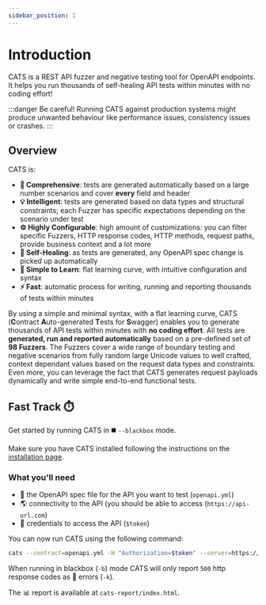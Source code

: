 ```yaml
---
sidebar_position: 1
---
```


# Introduction

CATS is a REST API fuzzer and negative testing tool for OpenAPI endpoints. It helps you run thousands of self-healing API tests within minutes with no coding effort! 

:::danger Be careful!
Running CATS against production systems might produce unwanted behaviour like performance issues, consistency issues or crashes.
:::

## Overview

CATS is:

- **🧐 Comprehensive**: tests are generated automatically based on a large number scenarios and cover **every** field and header
- **💡 Intelligent**: tests are generated based on data types and structural constraints; each Fuzzer has specific expectations depending on the scenario under test
- **⚙️ Highly Configurable**: high amount of customizations: you can filter specific Fuzzers, HTTP response codes, HTTP methods, request paths, provide business context and a lot more
- **🏥 Self-Healing**: as tests are generated, any OpenAPI spec change is picked up automatically
- **📖 Simple to Learn**: flat learning curve, with intuitive configuration and syntax
- **⚡️ Fast**: automatic process for writing, running and reporting thousands of tests within minutes

By using a simple and minimal syntax, with a flat learning curve, CATS (**C**ontract **A**uto-generated **T**ests for **S**wagger) enables you to generate thousands of API tests within minutes with **no coding effort**.
All tests are **generated, run and reported automatically** based on a pre-defined set of **98 Fuzzers**.
The Fuzzers cover a wide range of boundary testing and negative scenarios from fully random large Unicode values to well crafted, context dependant values based on the request data types and constraints.
Even more, you can leverage the fact that CATS generates request payloads dynamically and write simple end-to-end functional tests.

## Fast Track ⏱️

Get started by running CATS in ◼️ `--blackbox` mode.

Make sure you have CATS installed following the instructions on the [installation page](/docs/getting-started/installation).

### What you'll need

- 📝 the OpenAPI spec file for the API you want to test (`openapi.yml`)
- 🌎 connectivity to the API (you should be able to access (`https://api-url.com`)
- 🔐 credentials to access the API (`$token`)

You can now run CATS using the following command:

```bash
cats --contract=openapi.yml -H "Authorization=$token" --server=https://api-url.com -b -k
```

When running in blackbox (`-b`) mode CATS will only report `500` http response codes as 🛑 errors (`-k`). 

The 📊 report is available at `cats-report/index.html`.
